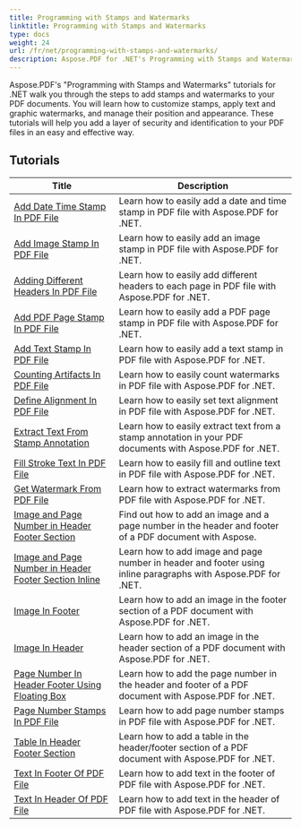 ```yaml
---
title: Programming with Stamps and Watermarks
linktitle: Programming with Stamps and Watermarks
type: docs
weight: 24
url: /fr/net/programming-with-stamps-and-watermarks/
description: Aspose.PDF for .NET's Programming with Stamps and Watermarks tutorials teach you how to add security and personalization elements to your PDF documents.
---
```


Aspose.PDF's "Programming with Stamps and Watermarks" tutorials for .NET walk you through the steps to add stamps and watermarks to your PDF documents. You will learn how to customize stamps, apply text and graphic watermarks, and manage their position and appearance. These tutorials will help you add a layer of security and identification to your PDF files in an easy and effective way.

## Tutorials
| Title | Description |
| --- | --- | 
| [Add Date Time Stamp In PDF File](./add-date-time-stamp/) | Learn how to easily add a date and time stamp in PDF file with Aspose.PDF for .NET. |  
| [Add Image Stamp In PDF File](./add-image-stamp/) | Learn how to easily add an image stamp in PDF file with Aspose.PDF for .NET. |  
| [Adding Different Headers In PDF File](./adding-different-headers/) | Learn how to easily add different headers to each page in PDF file with Aspose.PDF for .NET. |  
| [Add PDF Page Stamp In PDF File](./add-pdf-page-stamp/) | Learn how to easily add a PDF page stamp in PDF file with Aspose.PDF for .NET. |  
| [Add Text Stamp In PDF File](./add-text-stamp/) | Learn how to easily add a text stamp in PDF file with Aspose.PDF for .NET. |  
| [Counting Artifacts In PDF File](./counting-artifacts/) | Learn how to easily count watermarks in PDF file with Aspose.PDF for .NET. |  
| [Define Alignment In PDF File](./define-alignment/) | Learn how to easily set text alignment in PDF file with Aspose.PDF for .NET. |  
| [Extract Text From Stamp Annotation](./extract-text-from-stamp-annotation/) | Learn how to easily extract text from a stamp annotation in your PDF documents with Aspose.PDF for .NET. |  
| [Fill Stroke Text In PDF File](./fill-stroke-text/) | Learn how to easily fill and outline text in PDF file with Aspose.PDF for .NET. |  
| [Get Watermark From PDF File](./get-watermark/) | Learn how to extract watermarks from PDF file with Aspose.PDF for .NET. |  
| [Image and Page Number in Header Footer Section](./image-and-page-number-in-header-footer-section/) | Find out how to add an image and a page number in the header and footer of a PDF document with Aspose. |  
| [Image and Page Number in Header Footer Section Inline](./image-and-page-number-in-header-footer-section-inline/) | Learn how to add image and page number in header and footer using inline paragraphs with Aspose.PDF for .NET. |  
| [Image In Footer](./image-in-footer/) | Learn how to add an image in the footer section of a PDF document with Aspose.PDF for .NET. |  
| [Image In Header](./image-in-header/) | Learn how to add an image in the header section of a PDF document with Aspose.PDF for .NET. |  
| [Page Number In Header Footer Using Floating Box](./page-number-in-header-footer-using-floating-box/) | Learn how to add the page number in the header and footer of a PDF document with Aspose.PDF for .NET. |  
| [Page Number Stamps In PDF File](./page-number-stamps/) | Learn how to add page number stamps in PDF file with Aspose.PDF for .NET. |  
| [Table In Header Footer Section](./table-in-header-footer-section/) | Learn how to add a table in the header/footer section of a PDF document with Aspose.PDF for .NET. |  
| [Text In Footer Of PDF File](./text-in-footer/) | Learn how to add text in the footer of PDF file with Aspose.PDF for .NET. |  
| [Text In Header Of PDF File](./text-in-header/) | Learn how to add text in the header of PDF file with Aspose.PDF for .NET. |  